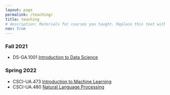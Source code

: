 ```yaml
---
layout: page
permalink: /teaching/
title: teaching
# description: Materials for courses you taught. Replace this text with your description.
nav: true
---
```


### Fall 2021
 - DS-GA.1001 [Introduction to Data Science](https://onedrive.live.com/?authkey=%21AHPzpAJl4WhZi1M&cid=78E59E7A2C353C95&id=78E59E7A2C353C95%2110552&parId=78E59E7A2C353C95%219844&o=OneUp)

### Spring 2022
 - CSCI-UA.473 [Introduction to Machine Learning](https://1drv.ms/b/s!ApU8NSx6nuV40j7g7kUkSnXAyhbh?e=FqrRJ5)
 - CSCI-UA.480 [Natural Language Processing](https://cs.nyu.edu/courses/spring22/CSCI-UA.0480-057/)
